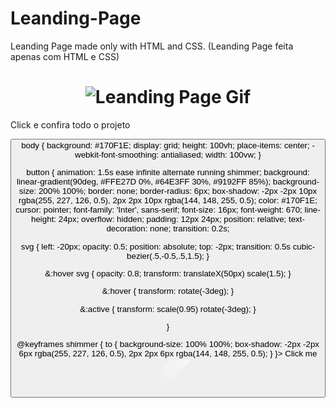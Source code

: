 # Leanding-Page
Leanding Page made only with HTML and CSS. (Leanding Page feita apenas com HTML e CSS)
 <h1 align="center"> 
  <img alt="Leanding Page Gif" title="#shift_alt" src="./assets/leading.gif" />
</h1>

<p>Click e confira todo o projeto </p> <a href="https://luiszkm.github.io/Leanding-Page/" target="_blank"><button style:@import url('https://fonts.googleapis.com/css2?family=Inter:wght@100..900&display=swap');

body {
	background: #170F1E;
	display: grid;
	height: 100vh;
	place-items: center;
	-webkit-font-smoothing: antialiased;
	width: 100vw;
}

button {
  animation: 1.5s ease infinite alternate running shimmer;
  background: linear-gradient(90deg, #FFE27D 0%, #64E3FF 30%, #9192FF 85%);
  background-size: 200% 100%;
  border: none;
	border-radius: 6px;
  box-shadow: -2px -2px 10px rgba(255, 227, 126, 0.5), 2px 2px 10px rgba(144, 148, 255, 0.5);
  color: #170F1E;
  cursor: pointer;
	font-family: 'Inter', sans-serif;
  font-size: 16px;
	font-weight: 670;
  line-height: 24px;
  overflow: hidden;
  padding: 12px 24px;
  position: relative;
  text-decoration: none;
  transition: 0.2s;
  
  svg {
    left: -20px;
    opacity: 0.5;
    position: absolute;
    top: -2px;
    transition: 0.5s cubic-bezier(.5,-0.5,.5,1.5);
  }
  
  &:hover svg {
    opacity: 0.8;
    transform: translateX(50px) scale(1.5);
  }
  
  &:hover {
    transform: rotate(-3deg);
  }
  
  &:active {
    transform: scale(0.95) rotate(-3deg);
  }

}

@keyframes shimmer {
  to {
    background-size: 100% 100%;
    box-shadow: -2px -2px 6px rgba(255, 227, 126, 0.5), 2px 2px 6px rgba(144, 148, 255, 0.5);
  }
}>
  Click me
  <svg width="79" height="46" viewBox="0 0 79 46" fill="none" xmlns="http://www.w3.org/2000/svg">
  <g filter="url(#filter0_f_618_1123)">
    <path d="M42.9 2H76.5L34.5 44H2L42.9 2Z" fill="url(#paint0_linear_618_1123)"/>
  </g>
  <defs>
    <filter id="filter0_f_618_1123" x="0" y="0" width="78.5" height="46" filterUnits="userSpaceOnUse" color-interpolation-filters="sRGB">
      <feFlood flood-opacity="0" result="BackgroundImageFix"/>
      <feBlend mode="normal" in="SourceGraphic" in2="BackgroundImageFix" result="shape"/>
      <feGaussianBlur stdDeviation="1" result="effect1_foregroundBlur_618_1123"/>
    </filter>
    <linearGradient id="paint0_linear_618_1123" x1="76.5" y1="2.00002" x2="34.5" y2="44" gradientUnits="userSpaceOnUse">
      <stop stop-color="white" stop-opacity="0.6"/>
      <stop offset="1" stop-color="white" stop-opacity="0.05"/>
    </linearGradient>
  </defs>
</svg>
</button></a>
